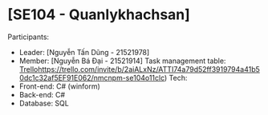 # [SE104 - Quanlykhachsan]
 Participants:
 - Leader: [Nguyễn Tấn Dũng - 21521978]
 - Member: [Nguyễn Bá Đại - 21521914]
 Task management table: [Trello](https://trello.com/invite/b/2aiALxNz/ATTI74a79d52ff3919794a41b50dc1c32af5EF91E062/nmcnpm-se104o11clc)https://trello.com/invite/b/2aiALxNz/ATTI74a79d52ff3919794a41b50dc1c32af5EF91E062/nmcnpm-se104o11clc)
 Tech:
 - Front-end: C# (winform)
 - Back-end: C#
 - Database: SQL
